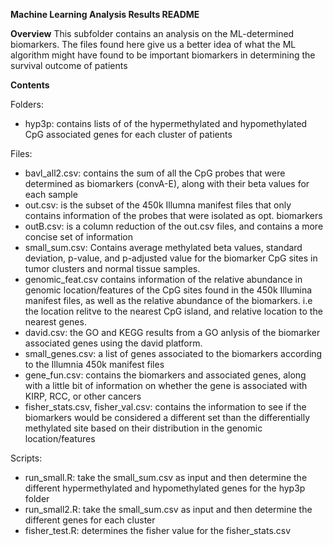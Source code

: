 **Machine Learning Analysis Results README**


**Overview**
This subfolder contains an analysis on the ML-determined biomarkers. The files found here give us a better idea of what the ML algorithm might have found to be important biomarkers in determining the survival outcome of patients

**Contents**

Folders:

- hyp3p: contains lists of of the hypermethylated and hypomethylated CpG associated genes for each cluster of patients


Files:

 - bavl_all2.csv: contains the sum of all the CpG probes that were determined as biomarkers (convA-E), along with their beta values for each sample
 - out.csv: is the subset of the 450k Illumna manifest files that only contains information of the probes that were isolated as opt. biomarkers
 - outB.csv: is a column reduction of the out.csv files, and contains a more concise set of information
 - small_sum.csv: Contains average methylated beta values, standard deviation, p-value, and p-adjusted value for the biomarker CpG sites in tumor clusters and normal tissue samples.
 - genomic_feat.csv contains information of the relative abundance in genomic location/features of the CpG sites found in the 450k Illumina manifest files, as well as the relative abundance of the biomarkers. i.e the location relitve to the nearest CpG island, and relative location to the nearest genes.
 - david.csv: the GO and KEGG results from a GO anlysis of the biomarker associated genes using the david platform.
 - small_genes.csv: a list of genes associated to the biomarkers according to the Illumnia 450k manifest files
 - gene_fun.csv: contains the biomarkers and associated genes, along with a little bit of information on whether the gene is associated with KIRP, RCC, or other cancers
 - fisher_stats.csv, fisher_val.csv: contains the information to see if the biomarkers would be considered a different set than the differentially methylated site based on their distribution in the genomic location/features


Scripts:

 - run_small.R: take the small_sum.csv as input and then determine the different hypermethylated and hypomethylated genes for the hyp3p folder
  - run_small2.R: take the small_sum.csv as input and then determine the different genes for each cluster
 - fisher_test.R: determines the fisher value for the fisher_stats.csv
